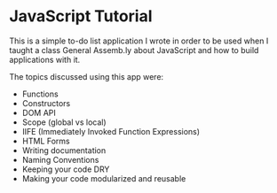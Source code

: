 # JavaScript Tutorial

This is a simple to-do list application I wrote in order to be used when I
taught a class General Assemb.ly about JavaScript and how to build
applications with it.

The topics discussed using this app were:

* Functions
* Constructors
* DOM API
* Scope (global vs local)
* IIFE (Immediately Invoked Function Expressions)
* HTML Forms
* Writing documentation
* Naming Conventions
* Keeping your code DRY
* Making your code modularized and reusable